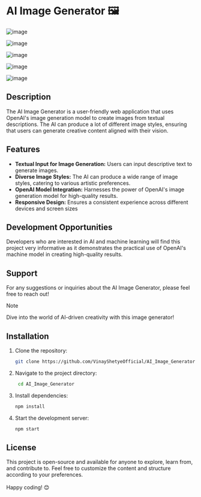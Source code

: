  # AI Image Generator 🖼️
![image](https://github.com/VinayShetyeOfficial/AI_Image_Generator/assets/100470361/9f4b8b0a-ac63-481f-95db-6b96b4406c0a)
 
![image](https://github.com/VinayShetyeOfficial/AI_Image_Generator/assets/100470361/c0401409-24ac-493c-85ab-2c9692f6abaf)
 
![image](https://github.com/VinayShetyeOfficial/AI_Image_Generator/assets/100470361/b2c5fe34-e425-4eb6-bb32-a5bdfc6fa395) 
    
![image](https://github.com/VinayShetyeOfficial/AI_Image_Generator/assets/100470361/807027d2-f7c7-4c72-8c9c-cecfdc0cfdab)  

![image](https://github.com/VinayShetyeOfficial/AI_Image_Generator/assets/100470361/042c0325-b5a2-4078-bad0-81ca9e8b2852) 


## Description
The AI Image Generator is a user-friendly web application that uses OpenAI's image generation model to create images from textual descriptions. The AI can produce a lot of different image styles, ensuring that users can generate creative content aligned with their vision.

## Features

- **Textual Input for Image Generation:** Users can input descriptive text to generate images.
- **Diverse Image Styles:** The AI can produce a wide range of image styles, catering to various artistic preferences.
- **OpenAI Model Integration:** Harnesses the power of OpenAI's image generation model for high-quality results.
- **Responsive Design:** Ensures a consistent experience across different devices and screen sizes 

## Development Opportunities

Developers who are interested in AI and machine learning will find this project very informative as it demonstrates the practical use of OpenAI's machine model in creating high-quality results. 

## Support 

For any suggestions or inquiries about the AI Image Generator, please feel free to reach out!

> [!NOTE]
> Dive into the world of AI-driven creativity with this image generator!

## Installation
1. Clone the repository:
   ```bash
   git clone https://github.com/VinayShetyeOfficial/AI_Image_Generator.git
   ```

2. Navigate to the project directory:
   ```bash
    cd AI_Image_Generator
   ```
   
3. Install dependencies:
   ```bash
   npm install 
   ```

4. Start the development server:
   ```bash
   npm start
   ```

## License
This project is open-source and available for anyone to explore, learn from, and contribute to.
Feel free to customize the content and structure according to your preferences. <br><br> Happy coding! 😊
